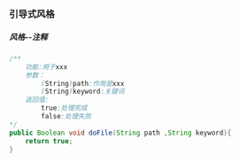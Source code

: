 ### 引导式风格

##### 风格--注释

```java
/**
	功能:用于xxx
	参数：
		(String)path:作用是xxx
		(String)keyword:关键词
	返回值:
		true:处理完成
		false:处理失败
*/
public Boolean void doFile(String path ,String keyword){
    return true;
}
```

